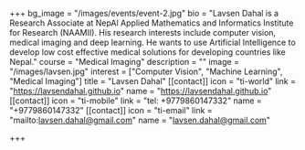 +++
bg_image = "/images/events/event-2.jpg"
bio = "Lavsen Dahal is a Research Associate at NepAl Applied Mathematics and Informatics Institute for Research (NAAMII). His research interests include computer vision, medical imaging and deep learning. He wants to use Artificial Intelligence to develop low cost effective medical solutions for developing countries like Nepal."
course = "Medical Imaging"
description = ""
image = "/images/lavsen.jpg"
interest = ["Computer Vision", "Machine Learning", "Medical Imaging"]
title = "Lavsen Dahal"
[[contact]]
icon = "ti-world"
link = "https://lavsendahal.github.io"
name = "https://lavsendahal.github.io"
[[contact]]
icon = "ti-mobile"
link = "tel: +9779860147332"
name = "+9779860147332"
[[contact]]
icon = "ti-email"
link = "mailto:lavsen.dahal@gmail.com"
name = "lavsen.dahal@gmail.com"

+++

